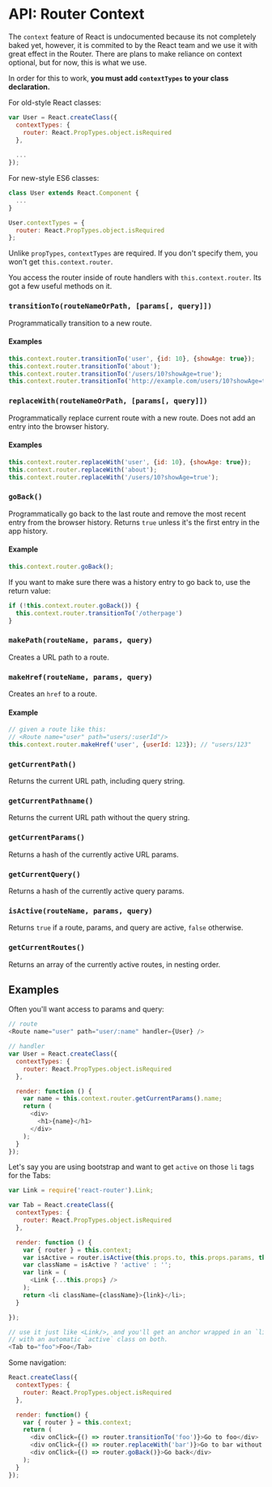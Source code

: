 API: Router Context
===================

The `context` feature of React is undocumented because its not
completely baked yet, however, it is commited to by the React team and
we use it with great effect in the Router. There are plans to make
reliance on context optional, but for now, this is what we use.

In order for this to work, **you must add `contextTypes` to your class declaration.**

For old-style React classes:

```js
var User = React.createClass({
  contextTypes: {
    router: React.PropTypes.object.isRequired
  },
  
  ...
});
```

For new-style ES6 classes:

```js
class User extends React.Component {
  ...
}

User.contextTypes = {
  router: React.PropTypes.object.isRequired
};
```

Unlike `propTypes`, `contextTypes` are required. If you don't specify them, you won't get `this.context.router`.

You access the router inside of route handlers with
`this.context.router`. Its got a few useful methods on it.

### `transitionTo(routeNameOrPath, [params[, query]])`

Programmatically transition to a new route.

#### Examples

```js
this.context.router.transitionTo('user', {id: 10}, {showAge: true});
this.context.router.transitionTo('about');
this.context.router.transitionTo('/users/10?showAge=true');
this.context.router.transitionTo('http://example.com/users/10?showAge=true');
```

### `replaceWith(routeNameOrPath, [params[, query]])`

Programmatically replace current route with a new route. Does not add an
entry into the browser history.

#### Examples

```js
this.context.router.replaceWith('user', {id: 10}, {showAge: true});
this.context.router.replaceWith('about');
this.context.router.replaceWith('/users/10?showAge=true');
```

### `goBack()`

Programmatically go back to the last route and remove the most recent
entry from the browser history. Returns `true` unless it's the first entry
in the app history.

#### Example

```js
this.context.router.goBack();
```

If you want to make sure there was a history entry to go back to, use the return value:

```js
if (!this.context.router.goBack()) {
  this.context.router.transitionTo('/otherpage')
}
```

### `makePath(routeName, params, query)`

Creates a URL path to a route.

### `makeHref(routeName, params, query)`

Creates an `href` to a route.

#### Example

```js
// given a route like this:
// <Route name="user" path="users/:userId"/>
this.context.router.makeHref('user', {userId: 123}); // "users/123"
```

### `getCurrentPath()`

Returns the current URL path, including query string.

### `getCurrentPathname()`

Returns the current URL path without the query string.

### `getCurrentParams()`

Returns a hash of the currently active URL params.

### `getCurrentQuery()`

Returns a hash of the currently active query params.

### `isActive(routeName, params, query)`

Returns `true` if a route, params, and query are active, `false`
otherwise.

### `getCurrentRoutes()`

Returns an array of the currently active routes, in nesting order.

Examples
--------

Often you'll want access to params and query:

```js
// route
<Route name="user" path="user/:name" handler={User} />

// handler
var User = React.createClass({
  contextTypes: {
    router: React.PropTypes.object.isRequired
  },

  render: function () {
    var name = this.context.router.getCurrentParams().name;
    return (
      <div>
        <h1>{name}</h1>
      </div>
    );
  }
});
```

Let's say you are using bootstrap and want to get `active` on those `li`
tags for the Tabs:

```js
var Link = require('react-router').Link;

var Tab = React.createClass({
  contextTypes: {
    router: React.PropTypes.object.isRequired
  },

  render: function () {
    var { router } = this.context;
    var isActive = router.isActive(this.props.to, this.props.params, this.props.query);
    var className = isActive ? 'active' : '';
    var link = (
      <Link {...this.props} />
    );
    return <li className={className}>{link}</li>;
  }

});

// use it just like <Link/>, and you'll get an anchor wrapped in an `li`
// with an automatic `active` class on both.
<Tab to="foo">Foo</Tab>
```

Some navigation:

```js
React.createClass({
  contextTypes: {
    router: React.PropTypes.object.isRequired
  },

  render: function() {
    var { router } = this.context;
    return (
      <div onClick={() => router.transitionTo('foo')}>Go to foo</div>
      <div onClick={() => router.replaceWith('bar')}>Go to bar without creating a new history entry</div>
      <div onClick={() => router.goBack()}>Go back</div>
    );
  }
});
```


